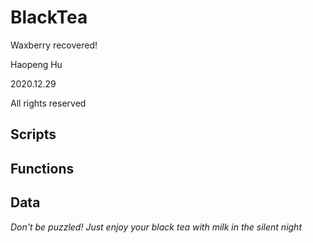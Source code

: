 <!--
 * @Author: Haopeng Hu
 * @Date: 2020-12-29 21:10:03
 * @LastEditTime: 2020-12-29 21:13:41
 * @LastEditors: Please set LastEditors
 * @Description: In User Settings Edit
 * @FilePath: \undefinedc:\Users\philt\Documents\GitHub\ICEWINE\DECANTER\BlackTea\README.md
-->

# BlackTea

Waxberry recovered!

Haopeng Hu

2020.12.29

All rights reserved

## Scripts


## Functions


## Data



*Don't be puzzled! Just enjoy your black tea with milk in the silent night*
